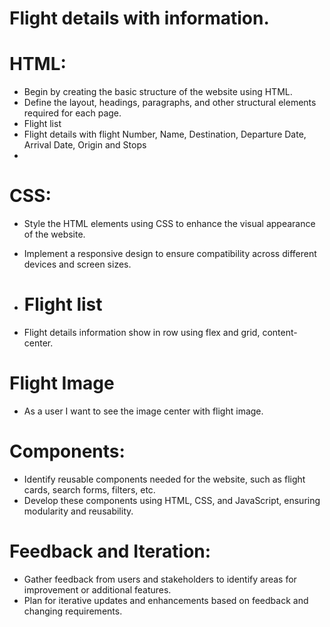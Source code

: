 <!--

  There will be different types of tasks for each user story:
    `type: components`
    `type: css`
    `type: logic`
    `type: handlers`
    ...

-->
   # Flight details with information.
# HTML:
- Begin by creating the basic structure of the website using HTML.
- Define the layout, headings, paragraphs, and other structural elements required for each page.
- Flight list
- Flight details with flight Number, Name, Destination, Departure Date, Arrival Date, Origin and Stops
- 
# CSS:
- Style the HTML elements using CSS to enhance the visual appearance of the website.
- Implement a responsive design to ensure compatibility across different devices and screen sizes.

- # Flight  list
- Flight details information show in row using flex and grid, content-center.

#  Flight Image
- As a user I want to see the image center with flight image.

# Components:
- Identify reusable components needed for the website, such as flight cards, search forms, filters, etc.
- Develop these components using HTML, CSS, and JavaScript, ensuring modularity and reusability.


# Feedback and Iteration:
- Gather feedback from users and stakeholders to identify areas for improvement or additional features.
- Plan for iterative updates and enhancements based on feedback and changing requirements.

